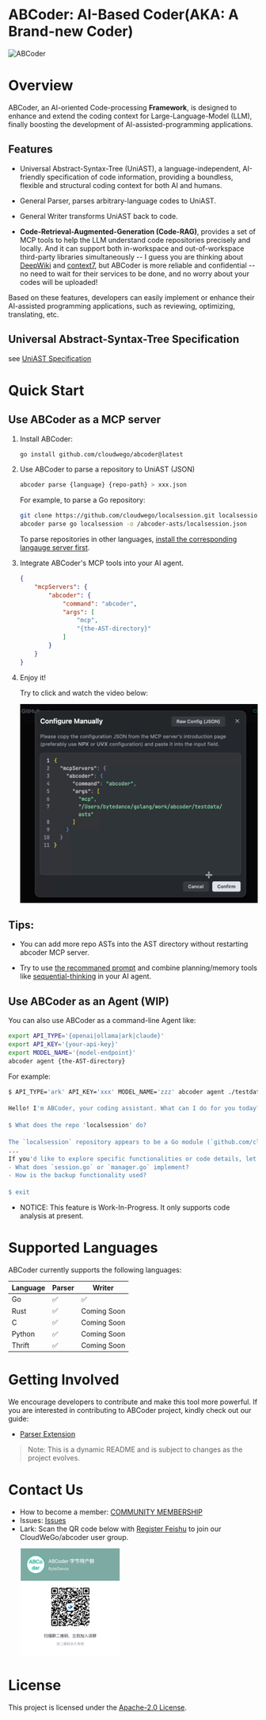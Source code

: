 # ABCoder: AI-Based Coder(AKA: A Brand-new Coder)

![ABCoder](images/ABCoder.png)

# Overview
ABCoder, an AI-oriented Code-processing **Framework**, is designed to enhance and extend the coding context for Large-Language-Model (LLM), finally boosting the development of AI-assisted-programming applications. 


## Features

- Universal Abstract-Syntax-Tree (UniAST), a language-independent, AI-friendly specification of code information, providing a boundless, flexible and structural coding context for both AI and humans.
  
- General Parser, parses arbitrary-language codes to UniAST.

- General Writer transforms UniAST back to code.

- **Code-Retrieval-Augmented-Generation (Code-RAG)**, provides a set of MCP tools to help the LLM understand code repositories precisely and locally. And it can support both in-workspace and out-of-workspace third-party libraries simultaneously -- I guess you are thinking about [DeepWiki](https://deepwiki.org) and [context7](https://github.com/upstash/context7), but ABCoder is more reliable and confidential -- no need to wait for their services to be done, and no worry about your codes will be uploaded! 

Based on these features, developers can easily implement or enhance their AI-assisted programming applications, such as reviewing, optimizing, translating, etc.


## Universal Abstract-Syntax-Tree Specification

see [UniAST Specification](docs/uniast-zh.md)


# Quick Start
## Use ABCoder as a MCP server

1. Install ABCoder:

    ```bash
    go install github.com/cloudwego/abcoder@latest
    ```

2. Use ABCoder to parse a repository to UniAST (JSON)

    ```bash
    abcoder parse {language} {repo-path} > xxx.json
    ```

    For example, to parse a Go repository:

    ```bash
    git clone https://github.com/cloudwego/localsession.git localsession
    abcoder parse go localsession -o /abcoder-asts/localsession.json
    ```

    To parse repositories in other languages, [install the corresponding langauge server first](./docs/lsp-installation-en.md).

3. Integrate ABCoder's MCP tools into your AI agent.

    ```json
    {
        "mcpServers": {
            "abcoder": {
                "command": "abcoder",
                "args": [
                    "mcp",
                    "{the-AST-directory}"
                ]
            }
        }
    }
    ```


4. Enjoy it!
   
   Try to click and watch the video below:

   <div align="center">
   
   [<img src="images/abcoder-hertz-trae.png" alt="MCP" width="500"/>](https://www.bilibili.com/video/BV14ggJzCEnK)
   
   </div>

    
## Tips:
    
- You can add more repo ASTs into the AST directory without restarting abcoder MCP server.
    
- Try to use [the recommaned prompt](llm/prompt/analyzer.md) and combine planning/memory tools like [sequential-thinking](https://github.com/modelcontextprotocol/servers/tree/main/src/sequentialthinking) in your AI agent.


## Use ABCoder as an Agent (WIP)

You can also use ABCoder as a command-line Agent like:

```bash
export API_TYPE='{openai|ollama|ark|claude}' 
export API_KEY='{your-api-key}' 
export MODEL_NAME='{model-endpoint}' 
abcoder agent {the-AST-directory}
```
For example:

```bash
$ API_TYPE='ark' API_KEY='xxx' MODEL_NAME='zzz' abcoder agent ./testdata/asts

Hello! I'm ABCoder, your coding assistant. What can I do for you today?

$ What does the repo 'localsession' do?

The `localsession` repository appears to be a Go module (`github.com/cloudwego/localsession`) that provides functionality related to managing local sessions. Here's a breakdown of its structure and purpose:
...
If you'd like to explore specific functionalities or code details, let me know, and I can dive deeper into the relevant files or nodes. For example:
- What does `session.go` or `manager.go` implement?
- How is the backup functionality used?

$ exit
```

- NOTICE: This feature is Work-In-Progress. It only supports code analysis at present.

# Supported Languages

ABCoder currently supports the following languages:

| Language | Parser      | Writer      |
| -------- | ----------- |-------------|
| Go       | ✅          | ✅         |
| Rust     | ✅          | Coming Soon |
| C        | ✅          | Coming Soon |
| Python   | ✅          | Coming Soon |
| Thrift   | ✅          | Coming Soon |

# Getting Involved

We encourage developers to contribute and make this tool more powerful. If you are interested in contributing to ABCoder
project, kindly check out our guide:
- [Parser Extension](docs/parser-zh.md)

> Note: This is a dynamic README and is subject to changes as the project evolves.


# Contact Us
- How to become a member: [COMMUNITY MEMBERSHIP](https://github.com/cloudwego/community/blob/main/COMMUNITY_MEMBERSHIP.md)
- Issues: [Issues](https://github.com/cloudwego/abcoder/issues)
- Lark: Scan the QR code below with [Register Feishu](https://www.feishu.cn/en/) to join our CloudWeGo/abcoder user group.

&ensp;&ensp;&ensp; <img src="images/lark_group_zh.png" alt="LarkGroup" width="200"/>


# License
This project is licensed under the [Apache-2.0 License](LICENSE-APACHE).
